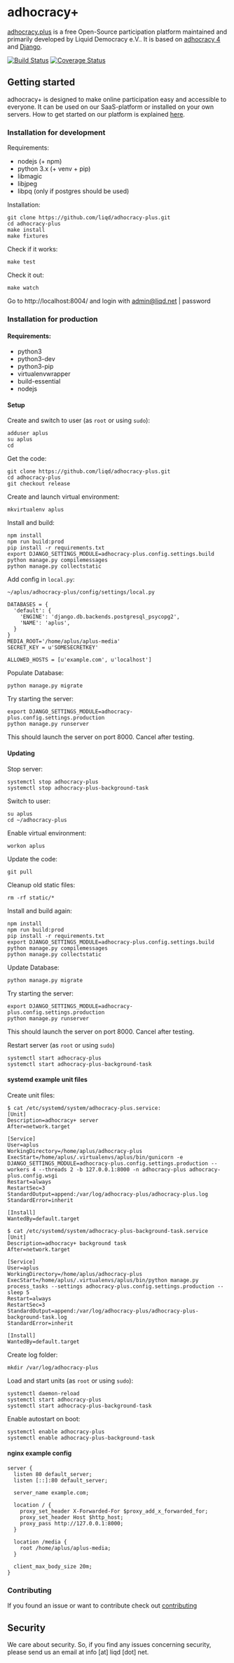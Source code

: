 # adhocracy+

[adhocracy.plus](https://adhocracy.plus/) is a free Open-Source participation platform maintained and primarily developed by Liquid Democracy e.V.. It is based on [adhocracy 4](https://github.com/liqd/adhocracy4) and [Django](https://github.com/django/django).

[![Build Status](https://travis-ci.org/liqd/a4-product.svg?branch=master)](https://travis-ci.org/liqd/a4-product)
[![Coverage Status](https://coveralls.io/repos/github/liqd/adhocracy-plus/badge.svg?branch=master)](https://coveralls.io/github/liqd/adhocracy-plus?branch=master)

## Getting started

adhocracy+ is designed to make online participation easy and accessible to everyone. It can be used on our SaaS-platform or installed on your own servers. How to get started on our platform is explained [here](https://adhocracy.plus/info/start/).

### Installation for development

Requirements:
*   nodejs (+ npm)
*   python 3.x (+ venv + pip)
*   libmagic
*   libjpeg
*   libpq (only if postgres should be used)

Installation:

    git clone https://github.com/liqd/adhocracy-plus.git
    cd adhocracy-plus
    make install
    make fixtures

Check if it works:

    make test

Check it out:

    make watch

Go to http://localhost:8004/ and login with admin@liqd.net | password

### Installation for production

#### Requirements:
 * python3
 * python3-dev
 * python3-pip
 * virtualenvwrapper
 * build-essential
 * nodejs

#### Setup

Create and switch to user (as `root` or using `sudo`):
```
adduser aplus
su aplus
cd
```

Get the code:
```
git clone https://github.com/liqd/adhocracy-plus.git
cd adhocracy-plus
git checkout release
```

Create and launch virtual environment:
```
mkvirtualenv aplus
```

Install and build:
```
npm install
npm run build:prod
pip install -r requirements.txt
export DJANGO_SETTINGS_MODULE=adhocracy-plus.config.settings.build
python manage.py compilemessages
python manage.py collectstatic
```

Add config in `local.py`:
```
~/aplus/adhocracy-plus/config/settings/local.py

DATABASES = {
  'default': {
    'ENGINE': 'django.db.backends.postgresql_psycopg2',
    'NAME': 'aplus',
  }
}
MEDIA_ROOT='/home/aplus/aplus-media'
SECRET_KEY = u'SOMESECRETKEY'

ALLOWED_HOSTS = [u'example.com', u'localhost']
```

Populate Database:
```
python manage.py migrate
```

Try starting the server:
```
export DJANGO_SETTINGS_MODULE=adhocracy-plus.config.settings.production
python manage.py runserver
```

This should launch the server on port 8000. Cancel after testing.

#### Updating

Stop server:
```
systemctl stop adhocracy-plus
systemctl stop adhocracy-plus-background-task
```

Switch to user:
```
su aplus
cd ~/adhocracy-plus
```

Enable virtual environment:
```
workon aplus
```

Update the code:

```
git pull
```

Cleanup old static files:
```
rm -rf static/*
```

Install and build again:
```
npm install
npm run build:prod
pip install -r requirements.txt
export DJANGO_SETTINGS_MODULE=adhocracy-plus.config.settings.build
python manage.py compilemessages
python manage.py collectstatic
```

Update Database:
```
python manage.py migrate
```

Try starting the server:
```
export DJANGO_SETTINGS_MODULE=adhocracy-plus.config.settings.production
python manage.py runserver
```

This should launch the server on port 8000. Cancel after testing.

Restart server (as `root` or using `sudo`)
```
systemctl start adhocracy-plus
systemctl start adhocracy-plus-background-task
```

#### systemd example unit files

Create unit files:
```
$ cat /etc/systemd/system/adhocracy-plus.service:
[Unit]
Description=adhocracy+ server
After=network.target

[Service]
User=aplus
WorkingDirectory=/home/aplus/adhocracy-plus
ExecStart=/home/aplus/.virtualenvs/aplus/bin/gunicorn -e DJANGO_SETTINGS_MODULE=adhocracy-plus.config.settings.production --workers 4 --threads 2 -b 127.0.0.1:8000 -n adhocracy-plus adhocracy-plus.config.wsgi
Restart=always
RestartSec=3
StandardOutput=append:/var/log/adhocracy-plus/adhocracy-plus.log
StandardError=inherit

[Install]
WantedBy=default.target
```

```
$ cat /etc/systemd/system/adhocracy-plus-background-task.service
[Unit]
Description=adhocracy+ background task
After=network.target

[Service]
User=aplus
WorkingDirectory=/home/aplus/adhocracy-plus
ExecStart=/home/aplus/.virtualenvs/aplus/bin/python manage.py process_tasks --settings adhocracy-plus.config.settings.production --sleep 5
Restart=always
RestartSec=3
StandardOutput=append:/var/log/adhocracy-plus/adhocracy-plus-background-task.log
StandardError=inherit

[Install]
WantedBy=default.target
```

Create log folder:
```
mkdir /var/log/adhocracy-plus
```

Load and start units (as `root` or using `sudo`):
```
systemctl daemon-reload
systemctl start adhocracy-plus
systemctl start adhocracy-plus-background-task
```

Enable autostart on boot:
```
systemctl enable adhocracy-plus
systemctl enable adhocracy-plus-background-task
```

#### nginx example config
```
server {
  listen 80 default_server;
  listen [::]:80 default_server;

  server_name example.com;

  location / {
    proxy_set_header X-Forwarded-For $proxy_add_x_forwarded_for;
    proxy_set_header Host $http_host;
    proxy_pass http://127.0.0.1:8000;
  }

  location /media {
    root /home/aplus/aplus-media;
  }

  client_max_body_size 20m;
}

```

### Contributing
If you found an issue or want to contribute check out [contributing](https://github.com/liqd/adhocracy-plus/blob/master/docs/contributing.md)

## Security
We care about security. So, if you find any issues concerning security, please send us an email at info [at] liqd [dot] net.
